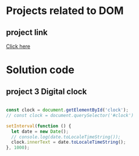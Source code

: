 # Projects related to DOM

## project link 
[Click here](https://stackblitz.com/edit/dom-project-chaiaurcode?file=index.html)

# Solution code 

## project 3 Digital clock

```javascript

const clock = document.getElementById('clock');
// const clock = document.querySelector('#clock')

setInterval(function () {
  let date = new Date();
  // console.log(date.toLocaleTimeString());
  clock.innerText = date.toLocaleTimeString();
}, 1000);

```
